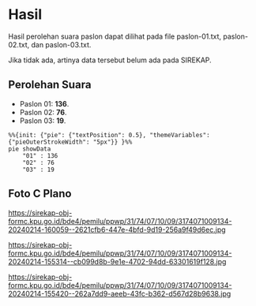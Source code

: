# Hasil

Hasil perolehan suara paslon dapat dilihat pada file paslon-01.txt, paslon-02.txt, dan paslon-03.txt.

Jika tidak ada, artinya data tersebut belum ada pada SIREKAP.

## Perolehan Suara

 * Paslon 01: **136**.
 * Paslon 02: **76**.
 * Paslon 03: **19**.

```mermaid
%%{init: {"pie": {"textPosition": 0.5}, "themeVariables": {"pieOuterStrokeWidth": "5px"}} }%%
pie showData
    "01" : 136
    "02" : 76
    "03" : 19
```
## Foto C Plano

https://sirekap-obj-formc.kpu.go.id/bde4/pemilu/ppwp/31/74/07/10/09/3174071009134-20240214-160059--2621cfb6-447e-4bfd-9d19-256a9f49d6ec.jpg

https://sirekap-obj-formc.kpu.go.id/bde4/pemilu/ppwp/31/74/07/10/09/3174071009134-20240214-155314--cb099d8b-9e1e-4702-94dd-63301619f128.jpg

https://sirekap-obj-formc.kpu.go.id/bde4/pemilu/ppwp/31/74/07/10/09/3174071009134-20240214-155420--262a7dd9-aeeb-43fc-b362-d567d28b9638.jpg
